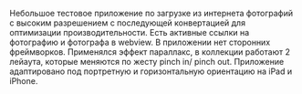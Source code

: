 Небольшое тестовое приложение по загрузке из интернета фотографий с высоким разрешением с последующей конвертацией для оптимизации производительности. Есть активные ссылки на фотографию и фотографа в webview.
В приложении нет сторонних фреймворков. Применялся эффект параллакс, в коллекции работают 2 лейаута, которые меняются по жесту pinch in/ pinch out. Приложение адаптировано под портретную и горизонтальную ориентацию на iPad и iPhone.
